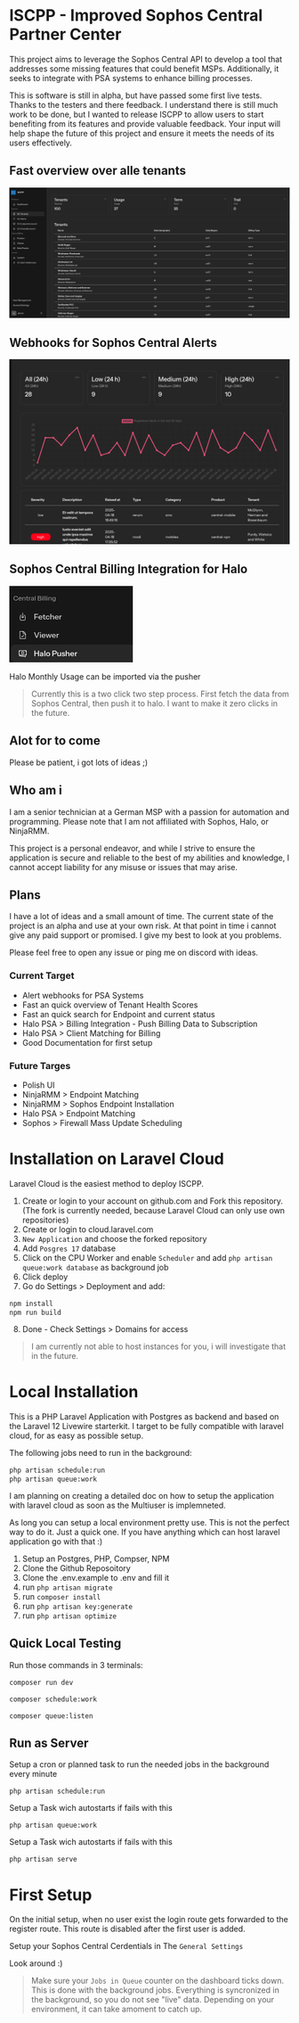 # ISCPP - Improved Sophos Central Partner Center
This project aims to leverage the Sophos Central API to develop a tool that addresses some missing features that could benefit MSPs. 
Additionally, it seeks to integrate with PSA systems to enhance billing processes.

This is software is still in alpha, but have passed some first live tests.
Thanks to the testers and there feedback.
I understand there is still much work to be done, but I wanted to release ISCPP to allow users to start benefiting from its features and provide valuable feedback. Your input will help shape the future of this project and ensure it meets the needs of its users effectively.


## Fast overview over alle tenants

![alt text](docs/images/tenants.png)

## Webhooks for Sophos Central Alerts

![alt text](docs/images/alerts.png)

## Sophos Central Billing Integration for Halo

![alt text](docs/images/centralbilling.png)

Halo Monthly Usage can be imported via the pusher

> Currently this is a two click two step process. First fetch the data from Sophos Central, then push it to halo. I want to make it zero clicks in the future.

## Alot for to come

Please be patient, i got lots of ideas ;)

## Who am i
I am a senior technician at a German MSP with a passion for automation and programming. 
Please note that I am not affiliated with Sophos, Halo, or NinjaRMM.

This project is a personal endeavor, and while I strive to ensure the application is secure and reliable to the best of my abilities and knowledge, I cannot accept liability for any misuse or issues that may arise.

## Plans

I have a lot of ideas and a small amount of time.
The current state of the project is an alpha and use at your own risk.
At that point in time i cannot give any paid support or promised.
I give my best to look at you problems.

Please feel free to open any issue or ping me on discord with ideas.

### Current Target

- Alert webhooks for PSA Systems
- Fast an quick overview of Tenant Health Scores
- Fast an quick search for Endpoint and current status
- Halo PSA > Billing Integration - Push Billing Data to Subscription
- Halo PSA > Client Matching for Billing
- Good Documentation for first setup

### Future Targes

- Polish UI
- NinjaRMM > Endpoint Matching
- NinjaRMM > Sophos Endpoint Installation
- Halo PSA > Endpoint Matching
- Sophos > Firewall Mass Update Scheduling

# Installation on Laravel Cloud

Laravel Cloud is the easiest method to deploy ISCPP.

1. Create or login to your account on github.com and Fork this repository. (The fork is currently needed, because Laravel Cloud can only use own repositories)
2. Create or login to cloud.laravel.com
3. `New Application` and choose the forked repository
4. Add `Posgres 17` database
5. Click on the CPU Worker and enable `Scheduler` and add `php artisan queue:work database` as background job
6. Click deploy
7. Go do Settings > Deployment and add:
```
npm install
npm run build
```
8. Done - Check Settings > Domains for access

> I am currently not able to host instances for you, i will investigate that in the future.

# Local Installation

This is a PHP Laravel Application with Postgres as backend and based on the Laravel 12 Livewire starterkit. 
I target to be fully compatible with laravel cloud, for as easy as possible setup.

The following jobs need to run in the background:

```
php artisan schedule:run
php artisan queue:work

```

I am planning on creating a detailed doc on how to setup the application with laravel cloud as soon as the Multiuser is implemneted.

As long you can setup a local environment pretty use.
This is not the perfect way to do it. Just a quick one. If you have anything which can host laravel application go with that :)

1. Setup an Postgres, PHP, Compser, NPM
2. Clone the Github Reposoitory
3. Clone the .env.example to .env and fill it
4. run `php artisan migrate`
5. run `composer install`
6. run `php artisan key:generate`
7. run `php artisan optimize`

## Quick Local Testing

Run those commands in 3 terminals:


```
composer run dev
```

```
composer schedule:work
```

```
composer queue:listen
```

## Run as Server

Setup a cron or planned task to run the needed jobs in the background every minute

```
php artisan schedule:run
```

Setup a Task wich autostarts if fails with this

```
php artisan queue:work
```

Setup a Task wich autostarts if fails with this

```
php artisan serve
```

# First Setup

On the initial setup, when no user exist the login route gets forwarded to the register route.
This route is disabled after the first user is added.

Setup your Sophos Central Cerdentials in The `General Settings`

Look around :)

> Make sure your `Jobs in Queue` counter on the dashboard ticks down. This is done with the background jobs.
> Everything is syncronized in the background, so you do not see "live" data. Depending on your environment, it can take amoment to catch up.
